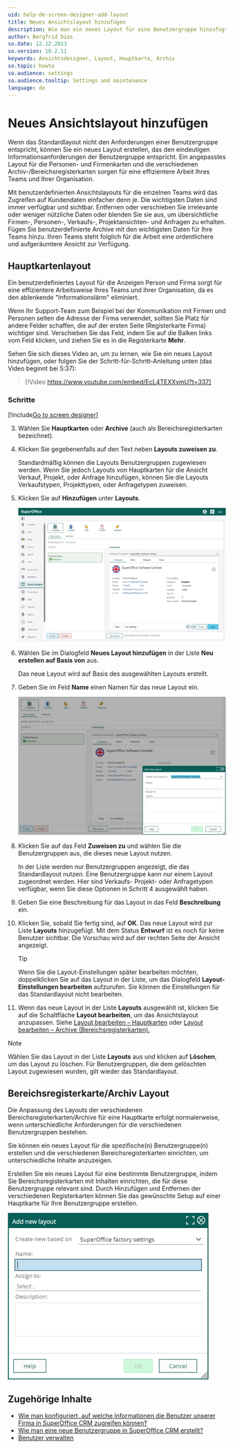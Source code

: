 ```yaml
---
uid: help-de-screen-designer-add-layout
title: Neues Ansichtslayout hinzufügen
description: Wie man ein neues Layout für eine Benutzergruppe hinzufügt.
author: Bergfrid Dias
so.date: 12.12.2023
so.version: 10.2.11
keywords: Ansichtsdesigner, Layout, Hauptkarte, Archiv
so.topic: howto
so.audience: settings
so.audience.tooltip: Settings and maintenance
language: de
---
```


# Neues Ansichtslayout hinzufügen

Wenn das Standardlayout nicht den Anforderungen einer Benutzergruppe entspricht, können Sie ein neues Layout erstellen, das den eindeutigen Informationsanforderungen der Benutzergruppe entspricht. Ein angepasstes Layout für die Personen- und Firmenkarten und die verschiedenen Archiv-/Bereichsregisterkarten sorgen für eine effizientere Arbeit Ihres Teams und Ihrer Organisation.

Mit benutzerdefinierten Ansichtslayouts für die einzelnen Teams wird das Zugreifen auf Kundendaten einfacher denn je. Die wichtigsten Daten sind immer verfügbar und sichtbar. Entfernen oder verschieben Sie irrelevante oder weniger nützliche Daten oder blenden Sie sie aus, um übersichtliche Firmen-, Personen-, Verkaufs-, Projektansichten- und Anfragen zu erhalten. Fügen Sie benutzerdefinierte Archive mit den wichtigsten Daten für Ihre Teams hinzu. Ihren Teams steht folglich für die Arbeit eine ordentlichere und aufgeräumtere Ansicht zur Verfügung.

## Hauptkartenlayout

Ein benutzerdefiniertes Layout für die Anzeigen Person und Firma sorgt für eine effizientere Arbeitsweise Ihres Teams und Ihrer Organisation, da es den ablenkende "Informationslärm" eliminiert.

Wenn Ihr Support-Team zum Beispiel bei der Kommunikation mit Firmen und Personen selten die Adresse der Firma verwendet, sollten Sie Platz für andere Felder schaffen, die auf der ersten Seite (Registerkarte Firma) wichtiger sind. Verschieben Sie das Feld, indem Sie auf die Balken links vom Feld klicken, und ziehen Sie es in die Registerkarte **Mehr**.

Sehen Sie sich dieses Video an, um zu lernen, wie Sie ein neues Layout hinzufügen, oder folgen Sie der Schritt-für-Schritt-Anleitung unten (das Video beginnt bei 5:37):

<!-- markdownlint-disable-next-line MD034 DOCSMD007 -->
> [!Video https://www.youtube.com/embed/EcL4TEXXvmU?t=337]

### Schritte

<!-- markdownlint-disable-file MD029 -->
[!include[Go to screen designer](includes/goto-screen-designer.md)]
<!-- List starts in the include. Next line MUST be 3. -->
3. Wählen Sie **Hauptkarten** oder **Archive** (auch als Bereichsregisterkarten bezeichnet).

4. Klicken Sie gegebenenfalls auf den Text neben **Layouts zuweisen zu**.

    Standardmäßig können die Layouts Benutzergruppen zugewiesen werden.
    Wenn Sie jedoch Layouts von Hauptkarten für die Ansicht Verkauf, Projekt, oder Anfrage hinzufügen, können Sie die Layouts Verkaufstypen, Projekttypen, oder Anfragetypen zuweisen.

5. Klicken Sie auf **Hinzufügen** unter **Layouts**.

    ![Klicken Sie auf Hinzufügen, um ein neues Layout zu erstellen -screenshot][img1]

6. Wählen Sie im Dialogfeld **Neues Layout hinzufügen** in der Liste **Neu erstellen auf Basis von** aus.

    Das neue Layout wird auf Basis des ausgewählten Layouts erstellt.

7. Geben Sie im Feld **Name** einen Namen für das neue Layout ein.

    ![Korrekten Namen und Benutzergruppen für dieses Layout festlegen -screenshot][img2]

8. Klicken Sie auf das Feld **Zuweisen zu** und wählen Sie die Benutzergruppen aus, die dieses neue Layout nutzen.

    In der Liste werden nur Benutzergruppen angezeigt, die das Standardlayout nutzen. Eine Benutzergruppe kann nur einem Layout zugeordnet werden. Hier sind Verkaufs- Projekt- oder Anfragetypen verfügbar, wenn Sie diese Optionen in Schritt 4 ausgewählt haben.

9. Geben Sie eine Beschreibung für das Layout in das Feld **Beschreibung** ein.

10. Klicken Sie, sobald Sie fertig sind, auf **OK**. Das neue Layout wird zur Liste **Layouts** hinzugefügt. Mit dem Status **Entwurf** ist es noch für keine Benutzer sichtbar. Die Vorschau wird auf der rechten Seite der Ansicht angezeigt.

    > [!TIP]
    > Wenn Sie die Layout-Einstellungen später bearbeiten möchten, doppelklicken Sie auf das Layout in der Liste, um das Dialogfeld **Layout-Einstellungen bearbeiten** aufzurufen. Sie können die Einstellungen für das Standardlayout nicht bearbeiten.

11. Wenn das neue Layout in der Liste **Layouts** ausgewählt ist, klicken Sie auf die Schaltfläche **Layout bearbeiten**, um das Ansichtslayout anzupassen. Siehe [Layout bearbeiten – Hauptkarten][1] oder [Layout bearbeiten – Archive (Bereichsregisterkarten).][2]
<!-- markdownlint-restore -->

> [!NOTE]
> Wählen Sie das Layout in der Liste **Layouts** aus und klicken auf **Löschen**, um das Layout zu löschen. Für Benutzergruppen, die dem gelöschten Layout zugewiesen wurden, gilt wieder das Standardlayout.

## Bereichsregisterkarte/Archiv Layout

Die Anpassung des Layouts der verschiedenen Bereichsregisterkarten/Archive für eine Hauptkarte erfolgt normalerweise, wenn unterschiedliche Anforderungen für die verschiedenen Benutzergruppen bestehen.

Sie können ein neues Layout für die spezifische(n) Benutzergruppe(n) erstellen und die verschiedenen Bereichsregisterkarten einrichten, um unterschiedliche Inhalte anzuzeigen.

Erstellen Sie ein neues Layout für eine bestimmte Benutzergruppe, indem Sie Bereichsregisterkarten mit Inhalten einrichten, die für diese Benutzergruppe relevant sind. Durch Hinzufügen und Entfernen der verschiedenen Registerkarten können Sie das gewünschte Setup auf einer Hauptkarte für Ihre Benutzergruppe erstellen.

![Fügen Sie den Namen zur neuen Bereichsregisterkarte/zum neuen Archiv hinzu und wählen Sie die Benutzergruppe(n) aus, für die er angezeigt werden soll -screenshot][img3]

## Zugehörige Inhalte

* [Wie man konfiguriert, auf welche Informationen die Benutzer unserer Firma in SuperOffice CRM zugreifen können?][3]
* [Wie man eine neue Benutzergruppe in SuperOffice CRM erstellt?][4]
* [Benutzer verwalten][5]

<!-- Referenced links -->
[1]: edit-layout.md
[2]: edit-layout-archives.md
[3]: ../../../admin/user-management/learn/role/index.md
[4]: ../../../admin/user-management/learn/user-groups.md
[5]: ../../../admin/user-management/learn/index.md

<!-- Referenced images -->
[img1]: ../../../../media/loc/en/ui/add-button-for-new-screen-layout.png
[img2]: ../../../../media/loc/en/ui/add-new-screen-layout.png
[img3]: ../../../../media/loc/en/ui/admin-screendesigner-add-archive-layout.png
